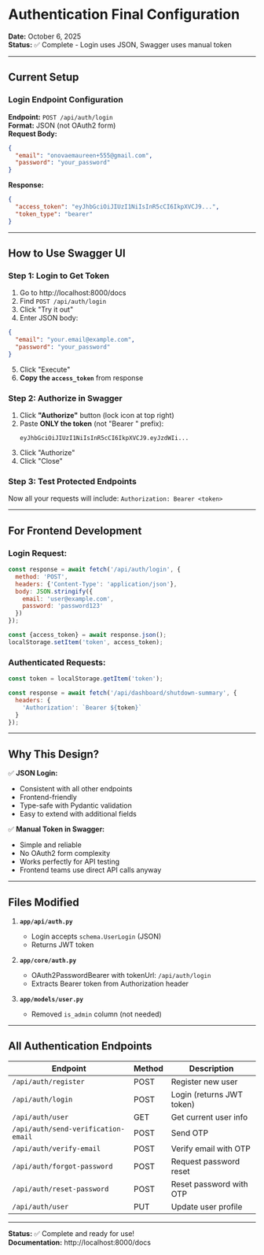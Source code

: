 # Authentication Final Configuration

**Date:** October 6, 2025  
**Status:** ✅ Complete - Login uses JSON, Swagger uses manual token  

---

## Current Setup

### Login Endpoint Configuration

**Endpoint:** `POST /api/auth/login`  
**Format:** JSON (not OAuth2 form)  
**Request Body:**
```json
{
  "email": "onovaemaureen+555@gmail.com",
  "password": "your_password"
}
```

**Response:**
```json
{
  "access_token": "eyJhbGciOiJIUzI1NiIsInR5cCI6IkpXVCJ9...",
  "token_type": "bearer"
}
```

---

## How to Use Swagger UI

### Step 1: Login to Get Token
1. Go to http://localhost:8000/docs
2. Find `POST /api/auth/login`
3. Click "Try it out"
4. Enter JSON body:
```json
{
  "email": "your.email@example.com",
  "password": "your_password"
}
```
5. Click "Execute"
6. **Copy the `access_token`** from response

### Step 2: Authorize in Swagger
1. Click **"Authorize"** button (lock icon at top right)
2. Paste **ONLY the token** (not "Bearer " prefix):
   ```
   eyJhbGciOiJIUzI1NiIsInR5cCI6IkpXVCJ9.eyJzdWIi...
   ```
3. Click "Authorize"
4. Click "Close"

### Step 3: Test Protected Endpoints
Now all your requests will include: `Authorization: Bearer <token>`

---

## For Frontend Development

### Login Request:
```javascript
const response = await fetch('/api/auth/login', {
  method: 'POST',
  headers: {'Content-Type': 'application/json'},
  body: JSON.stringify({
    email: 'user@example.com',
    password: 'password123'
  })
});

const {access_token} = await response.json();
localStorage.setItem('token', access_token);
```

### Authenticated Requests:
```javascript
const token = localStorage.getItem('token');

const response = await fetch('/api/dashboard/shutdown-summary', {
  headers: {
    'Authorization': `Bearer ${token}`
  }
});
```

---

## Why This Design?

✅ **JSON Login:**
- Consistent with all other endpoints
- Frontend-friendly
- Type-safe with Pydantic validation
- Easy to extend with additional fields

✅ **Manual Token in Swagger:**
- Simple and reliable
- No OAuth2 form complexity
- Works perfectly for API testing
- Frontend teams use direct API calls anyway

---

## Files Modified

1. **`app/api/auth.py`**
   - Login accepts `schema.UserLogin` (JSON)
   - Returns JWT token
   
2. **`app/core/auth.py`**
   - OAuth2PasswordBearer with tokenUrl: `/api/auth/login`
   - Extracts Bearer token from Authorization header

3. **`app/models/user.py`**
   - Removed `is_admin` column (not needed)

---

## All Authentication Endpoints

| Endpoint | Method | Description |
|----------|--------|-------------|
| `/api/auth/register` | POST | Register new user |
| `/api/auth/login` | POST | Login (returns JWT token) |
| `/api/auth/user` | GET | Get current user info |
| `/api/auth/send-verification-email` | POST | Send OTP |
| `/api/auth/verify-email` | POST | Verify email with OTP |
| `/api/auth/forgot-password` | POST | Request password reset |
| `/api/auth/reset-password` | POST | Reset password with OTP |
| `/api/auth/user` | PUT | Update user profile |

---

**Status:** ✅ Complete and ready for use!  
**Documentation:** http://localhost:8000/docs
